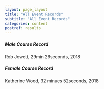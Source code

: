 ```yaml
---
layout: page_layout
title: "All Event Records"
subtitle: "All Event Records"
categories: content
postref: results
---
```


#####  Male Course Record

Rob Jowett, 29min 26seconds, 2018

#####  Female Course Record

Katherine Wood, 32 minues 52seconds, 2018